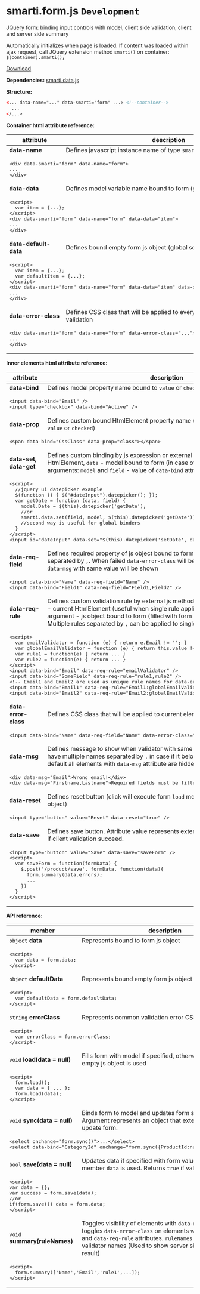 # smarti.form.js `Development`

JQuery form: binding input controls with model, client side validation, client and server side summary

Automatically initializes when page is loaded. If content was loaded within ajax request, call JQuery extension method `smarti()` on container: `$(container).smarti();`

[Download](https://raw.githubusercontent.com/onitecsoft/smarti.form.js/master/src/smarti.form.js)

<b>Dependencies:</b> [smarti.data.js](https://github.com/onitecsoft/smarti.data.js)

<b>Structure:</b>
```html
<... data-name="..." data-smarti="form" ...> <!--container-->
  ...
</...>
```
<b>Container html attribute reference:</b>

<table>
  <thead>
    <tr>
      <th>attribute</th>
      <th>description</th>
    </tr>
  </thead>
  <tr>
    <td><b>data-name</b></td>
    <td>Defines javascript instance name of type <code>smarti.form</code></td>
  </tr>
  <tr>
    <td colspan="2">
<pre lang="html">
&lt;div data-smarti="form" data-name="form"&gt;
...
&lt;/div&gt;
</pre>
    </td>
  </tr>
  <tr>
    <td><b>data-data</b></td>
    <td>Defines model variable name bound to form (global scope)</td>
  </tr>
  <tr>
    <td colspan="2">
<pre lang="html">
&lt;script&gt;
  var item = {...};
&lt;/script&gt;
&lt;div data-smarti="form" data-name="form" data-data="item"&gt;
...
&lt;/div&gt;
</pre>
    </td>
  </tr>
  <tr>
    <td><b>data-default-data</b></td>
    <td>Defines bound empty form js object (global scope)</td>
  </tr>
  <tr>
    <td colspan="2">
<pre lang="html">
&lt;script&gt;
  var item = {...};
  var defaultItem = {...};
&lt;/script&gt;
&lt;div data-smarti="form" data-name="form" data-data="item" data-default-data="defaultItem"&gt;
...
&lt;/div&gt;
</pre>
    </td>
  </tr>
  <tr>
    <td><b>data-error-class</b></td>
    <td>Defines CSS class that will be applied to every form element with failed validation</td>
  </tr>
  <tr>
    <td colspan="2">
<pre lang="html">
&lt;div data-smarti="form" data-name="form" data-error-class="..."&gt;
...
&lt;/div&gt;
</pre>
    </td>
  </tr>
</table>

<b>Inner elements html attribute reference:</b>

<table>
  <thead>
    <tr>
      <th>attribute</th>
      <th>description</th>
    </tr>
  </thead>
  <tr>
    <td><b>data-bind</b></td>
    <td>Defines model property name bound to <code>value</code> or <code>checked</code> property of HtmlElement</td>
  </tr>
  <tr>
    <td colspan="2">
<pre lang="html">
&lt;input data-bind="Email" /&gt;
&lt;input type="checkbox" data-bind="Active" /&gt;
</pre>
    </td>
  </tr>
  <tr>
    <td><b>data-prop</b></td>
    <td>Defines custom bound HtmlElement property name (should be set if it is other than <code>value</code> or <code>checked</code>)</td>
  </tr>
  <tr>
    <td colspan="2">
<pre lang="html">
&lt;span data-bind="CssClass" data-prop="class"&gt;&lt;/span&gt;
</pre>
    </td>
  </tr>
  <tr>
    <td><b>data-set, data-get</b></td>
    <td>Defines custom binding by js expression or external method. <code>this</code> - current HtmlElement, <code>data</code> - model bound to form (in case of expression). External method arguments: <code>model</code> and <code>field</code> - value of <code>data-bind</code> attribute</td>
  </tr>
  <tr>
    <td colspan="2">
<pre lang="html">
&lt;script&gt;
  //jquery ui datepicker example
  $(function () { $("#dateInput").datepicker(); });
  var getDate = function (data, field) {
    model.Date = $(this).datepicker('getDate');
    //or
    smarti.data.set(field, model, $(this).datepicker('getDate'));
    //second way is useful for global binders
  }
&lt;/script&gt;
&lt;input id="dateInput" data-set="$(this).datepicker('setDate', data.Date)" data-get="getDate" /&gt;
</pre>
    </td>
  </tr>
  <tr>
    <td><b>data-req-field</b></td>
    <td>Defines required property of js object bound to form. Can be multiple fields separated by <code>,</code>. When failed <code>data-error-class</code> will be applied to current element and <code>data-msg</code> with same value will be shown</td>
  </tr>
  <tr>
    <td colspan="2">
<pre lang="html">
&lt;input data-bind="Name" data-req-field="Name" /&gt;
&lt;input data-bind="Field1" data-req-field="Field1,Field2" /&gt;
</pre>
    </td>
  </tr>
  <tr>
    <td><b>data-req-rule</b></td>
    <td>Defines custom validation rule by external js method that returns <code>true</code> or <code>false</code>. <code>this</code> - current HtmlElement (useful when single rule applied for different inputs), method argument - js object bound to form (filled with form values right before validation). Multiple rules separated by <code>,</code> can be applied to single element</td>
  </tr>
  <tr>
    <td colspan="2">
<pre lang="html">
&lt;script&gt;
  var emailValidator = function (e) { return e.Email != ''; }
  var globalEmailValidator = function (e) { return this.value != ''; }
  var rule1 = function(e) { return ... }
  var rule2 = function(e) { return ... }
&lt;/script&gt;
&lt;input data-bind="Email" data-req-rule="emailValidator" /&gt;
&lt;input data-bind="SomeField" data-req-rule="rule1,rule2" /&gt;
&lt;!-- Email1 and Email2 are used as unique rule names for data-error-class and data-msg --&gt;
&lt;input data-bind="Email1" data-req-rule="Email1:globalEmailValidator" /&gt;
&lt;input data-bind="Email2" data-req-rule="Email2:globalEmailValidator" /&gt;
</pre>
    </td>
  </tr>
  <tr>
    <td><b>data-error-class</b></td>
    <td>Defines CSS class that will be applied to current element when validation fail</td>
  </tr>
  <tr>
    <td colspan="2">
<pre lang="html">
&lt;input data-bind="Name" data-req-field="Name" data-error-class="invalid2" /&gt;
</pre>
    </td>
  </tr>
  <tr>
    <td><b>data-msg</b></td>
    <td>Defines message to show when validator with same name will fail. Message can have multiple names separated by <code>,</code> in case if it belongs to multiple validators. By default all elements with <code>data-msg</code> attribute are hidden</td>
  </tr>
  <tr>
    <td colspan="2">
<pre lang="html">
&lt;div data-msg="Email"&gt;Wrong email!&lt;/div&gt;
&lt;div data-msg="Firstname,Lastname"&gt;Required fields must be filled!&lt;/div&gt;
</pre>
    </td>
  </tr>
  <tr>
    <td><b>data-reset</b></td>
    <td>Defines reset button (click will execute form <code>load</code> method with default or empty js object)</td>
  </tr>
  <tr>
    <td colspan="2">
<pre lang="html">
&lt;input type="button" value="Reset" data-reset="true" /&gt;
</pre>
    </td>
  </tr>
  <tr>
    <td><b>data-save</b></td>
    <td>Defines save button. Attribute value represents external method that will be executed if client validation succeed.</td>
  </tr>
  <tr>
    <td colspan="2">
<pre lang="html">
&lt;input type="button" value="Save" data-save="saveForm" /&gt;
&lt;script&gt;
  var saveForm = function(formData) {
    $.post('/product/save', formData, function(data){
      form.summary(data.errors);
      ...
    })
  }
&lt;/script&gt;
</pre>
    </td>
  </tr>
</table>

<b>API reference:</b>

<table>
  <thead>
    <tr>
      <th>member</th>
      <th>description</th>
    </tr>
  </thead>
  <tr>
    <td><code>object</code> <b>data</b></td>
    <td>Represents bound to form js object</td>
  </tr>
  <tr>
    <td colspan="2">
<pre lang="html">
&lt;script&gt;
  var data = form.data;
&lt;/script&gt;
</pre>
    </td>
  </tr>
  <tr>
    <td><code>object</code> <b>defaultData</b></td>
    <td>Represents bound empty form js object</td>
  </tr>
  <tr>
    <td colspan="2">
<pre lang="html">
&lt;script&gt;
  var defaultData = form.defaultData;
&lt;/script&gt;
</pre>
    </td>
  </tr>
  <tr>
    <td><code>string</code> <b>errorClass</b></td>
    <td>Represents common validation error CSS class</td>
  </tr>
  <tr>
    <td colspan="2">
<pre lang="html">
&lt;script&gt;
  var errorClass = form.errorClass;
&lt;/script&gt;
</pre>
    </td>
  </tr>
  <tr>
    <td><code>void</code> <b>load(data = null)</b></td>
    <td>Fills form with model if specified, otherwise <code>defaultData</code> or empty js object is used</td>
  </tr>
  <tr>
    <td colspan="2">
<pre lang="html">
&lt;script&gt;
  form.load();
  var data = { ... };
  form.load(data);
&lt;/script&gt;
</pre>
    </td>
  </tr>
  <tr>
    <td><code>void</code> <b>sync(data = null)</b></td>
    <td>Binds form to model and updates form state from model. Argument represents an object that extend model before update form.</td>
  </tr>
  <tr>
    <td colspan="2">
<pre lang="html">
&lt;select onchange="form.sync()"&gt;...&lt;/select&gt;
&lt;select data-bind="CategoryId" onchange="form.sync({ProductId:null})"&gt;...&lt;/select&gt;
</pre>
    </td>
  </tr>
  <tr>
    <td><code>bool</code> <b>save(data = null)</b></td>
    <td>Updates data if specified with form values, otherwise form member <code>data</code> is used. Returns <code>true</code> if validation succeeds</td>
  </tr>
  <tr>
    <td colspan="2">
<pre lang="html">
&lt;script&gt;
var data = {};
var success = form.save(data);
//or
if(form.save()) data = form.data;
&lt;/script&gt;
</pre>
    </td>
  </tr>
  <tr>
    <td><code>void</code> <b>summary(ruleNames)</b></td>
    <td>Toggles visibility of elements with <code>data-msg</code> attribute and toggles <code>data-error-class</code> on elements with <code>data-req-field</code> and <code>data-req-rule</code> attributes. <code>ruleNames</code> is an array of failed validator names (Used to show server side validation result)</td>
  </tr>
  <tr>
    <td colspan="2">
<pre lang="html">
&lt;script&gt;
  form.summary(['Name','Email','rule1',...]);
&lt;/script&gt;
</pre>
    </td>
  </tr>
</table>
